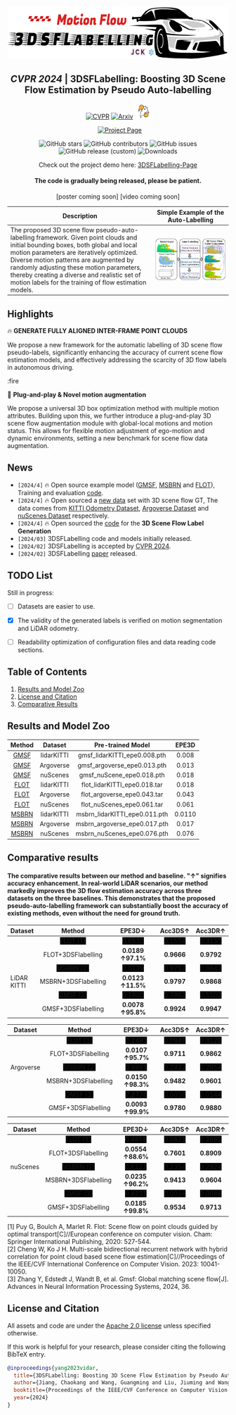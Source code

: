 <div align="center">    
<img src="images/logo.jpg" width="600" height="120" alt="Celebration"/>   

## *CVPR 2024* | 3DSFLabelling: Boosting 3D Scene Flow Estimation by Pseudo Auto-labelling 
[![CVPR](http://img.shields.io/badge/CVPR-2024-4b44ce.svg)](https://arxiv.org/pdf/2402.18146.pdf)
[![Arxiv](http://img.shields.io/badge/Arxiv-2402.10668-B31B1B.svg)](https://arxiv.org/abs/2402.18146)
<img src="images/celebration.gif" width="35" height="35" alt="Celebration"/>

<a href='[https://jiangchaokang.github.io/3DSFLabelling-Page/](https://jiangchaokang.github.io/3DSFLabelling-Page/)' style='padding-left: 0.5rem;'>
<img src='https://img.shields.io/badge/Project-Page-blue?style=flat&logo=Google%20chrome&logoColor=blue' alt='Project Page'> </a>

![GitHub stars](https://img.shields.io/github/stars/jiangchaokang/3DSFLabelling)
![GitHub contributors](https://img.shields.io/github/contributors/jiangchaokang/3DSFLabelling)
![GitHub issues](https://img.shields.io/github/issues-raw/jiangchaokang/3DSFLabelling)
![GitHub release (custom)](https://img.shields.io/badge/release-V0.1-blue)
![Downloads](https://img.shields.io/github/downloads/jiangchaokang/3DSFLabelling/total)


Check out the project demo here: [3DSFLabelling-Page](https://jiangchaokang.github.io/3DSFLabelling-Page/)

#### The code is gradually being released, please be patient.
[poster coming soon] [video coming soon]

| Description | Simple Example of the Auto-Labelling |
|-------------|-------|
| The proposed 3D scene flow pseudo-auto-labelling framework. Given point clouds and initial bounding boxes, both global and local motion parameters are iteratively optimized. Diverse motion patterns are augmented by randomly adjusting these motion parameters, thereby creating a diverse and realistic set of motion labels for the training of flow estimation models. | ![The proposed 3D scene flow pseudo-auto-labelling framework. Given point clouds and initial bounding boxes, both global and local motion parameters are iteratively optimized. Diverse motion patterns are augmented by randomly adjusting these motion parameters.](images/abstract.jpg) |
</div>



## Highlights <a name="highlights"></a>

:fire: **GENERATE FULLY ALIGNED INTER-FRAME POINT CLOUDS**

We propose a new framework for the automatic labelling of 3D scene flow pseudo-labels, significantly enhancing the accuracy of current scene flow estimation models, and effectively addressing the scarcity of 3D flow labels in autonomous driving.

:fire 

:star2: **Plug-and-play & Novel motion augmentation**

We propose a universal 3D box optimization method with multiple motion attributes. Building upon this, we further introduce a plug-and-play 3D scene flow augmentation module with global-local motions and motion status. This allows for flexible motion adjustment of ego-motion and dynamic environments, setting a new benchmark for scene flow data augmentation.


## News <a name="news"></a>

- `[2024/4]` :fire: Open source example model ([GMSF](https://github.com/ZhangYushan3/GMSF/tree/main), [MSBRN](https://github.com/cwc1260/MSBRN) and [FLOT](https://github.com/valeoai/FLOT/tree/master)), Training and evaluation [code](https://github.com/jiangchaokang/3DSFLabelling/tree/main/Baseline). 
- `[2024/4]` :fire: Open sourced a [new data](https://github.com/jiangchaokang/3DSFLabelling/tree/main/Data) set with 3D scene flow GT, The data comes from [KITTI Odometry Dataset](https://www.cvlibs.net/datasets/kitti/eval_odometry.php), [Argoverse Dataset](https://www.argoverse.org/av2.html#download-link) and [nuScenes Dataset](https://www.argoverse.org/av2.html#download-link) respectively.
- `[2024/4]` :fire: Open sourced the [code](https://github.com/jiangchaokang/3DSFLabelling/tree/main/Gen_SF_label) for the **3D Scene Flow Label Generation**
- `[2024/03]` 3DSFLabelling code and models initially released.
- `[2024/02]` 3DSFLabelling is accepted by [CVPR 2024](https://cvpr.thecvf.com/virtual/2024/papers.html?filter=titles&search=3DSFLabelling:+Boosting+3D+Scene+Flow+Estimation+by+Pseudo+Auto-labelling).
- `[2024/02]` 3DSFLabelling [paper](https://arxiv.org/abs/2402.18146) released.

## TODO List <a name="TODO List"></a>

Still in progress:
- [ ] Datasets are easier to use.
- [x] The validity of the generated labels is verified on motion segmentation and LiDAR odometry.
- [ ] Readability optimization of configuration files and data reading code sections.


## Table of Contents

1. [Results and Model Zoo](#models)
2. [License and Citation](#license-and-citation)
3. [Comparative Results](#Comparative)

## Results and Model Zoo <a name="models"></a>

| Method | Dataset | Pre-trained Model | EPE3D |
|:------:|:--------:|:------------------:|:-----:|
| [GMSF](https://proceedings.neurips.cc/paper_files/paper/2023/hash/cb1c4782f159b55380b4584671c4fd88-Abstract-Conference.html)   | lidarKITTI | gmsf_lidarKITTI_epe0.008.pth | 0.008 |
| [GMSF](https://proceedings.neurips.cc/paper_files/paper/2023/hash/cb1c4782f159b55380b4584671c4fd88-Abstract-Conference.html)   | Argoverse   | gmsf_argoverse_epe0.013.pth | 0.013 |
| [GMSF](https://proceedings.neurips.cc/paper_files/paper/2023/hash/cb1c4782f159b55380b4584671c4fd88-Abstract-Conference.html)   | nuScenes    | gmsf_nuScene_epe0.018.pth | 0.018 |
| [FLOT](https://www.ecva.net/papers/eccv_2020/papers_ECCV/papers/123730528.pdf)   | lidarKITTI | flot_lidarKITTI_epe0.018.tar | 0.018 |
| [FLOT](https://www.ecva.net/papers/eccv_2020/papers_ECCV/papers/123730528.pdf)   | Argoverse   | flot_argoverse_epe0.043.tar | 0.043 |
| [FLOT](https://www.ecva.net/papers/eccv_2020/papers_ECCV/papers/123730528.pdf)   | nuScenes    | flot_nuScenes_epe0.061.tar | 0.061 |
| [MSBRN](https://openaccess.thecvf.com/content/ICCV2023/papers/Cheng_Multi-Scale_Bidirectional_Recurrent_Network_with_Hybrid_Correlation_for_Point_Cloud_ICCV_2023_paper.pdf)  | lidarKITTI | msbrn_lidarKITTI_epe0.011.pth | 0.0110 |
| [MSBRN](https://openaccess.thecvf.com/content/ICCV2023/papers/Cheng_Multi-Scale_Bidirectional_Recurrent_Network_with_Hybrid_Correlation_for_Point_Cloud_ICCV_2023_paper.pdf)   | Argoverse   | msbrn_argoverse_epe0.017.pth | 0.017 |
| [MSBRN](https://openaccess.thecvf.com/content/ICCV2023/papers/Cheng_Multi-Scale_Bidirectional_Recurrent_Network_with_Hybrid_Correlation_for_Point_Cloud_ICCV_2023_paper.pdf)   | nuScenes    | msbrn_nuScenes_epe0.076.pth | 0.076 |


## Comparative results <a name="Comparative"></a>
#### The comparative results between our method and baseline.  "↑" signifies accuracy enhancement. In real-world LiDAR scenarios, our method markedly improves the 3D flow estimation accuracy across three datasets on the three baselines. This demonstrates that the proposed pseudo-auto-labelling framework can substantially boost the accuracy of existing methods, even without the need for ground truth.

| Dataset | Method | EPE3D↓ | Acc3DS↑ | Acc3DR↑ |
|:---:|:---:|:---:|:---:|:---:|
|  | <span style="background-color:#000000">FLOT [1]</span> | <span style="background-color:#000000">0.6532</span> | <span style="background-color:#000000">0.1554</span> | <span style="background-color:#000000">0.3130</span> |
|  | FLOT+3DSFlabelling | **0.0189** **↑97.1%** | **0.9666** | **0.9792** |
|  | <span style="background-color:#000000">MSBRN [2]</span> | <span style="background-color:#000000">0.0139</span> | <span style="background-color:#000000">0.9752</span> | <span style="background-color:#000000">0.9847</span> |
| <div style="text-align:left">LiDAR<br>KITTI</div> | MSBRN+3DSFlabelling | **0.0123** **↑11.5%** | **0.9797** | **0.9868** |
|  | <span style="background-color:#000000">GMSF [3]</span> | <span style="background-color:#000000">0.1900</span> | <span style="background-color:#000000">0.2962</span> | <span style="background-color:#000000">0.5502</span> |
|  | GMSF+3DSFlabelling | **0.0078** **↑95.8%** | **0.9924** | **0.9947** |


| Dataset | Method | EPE3D↓ | Acc3DS↑ | Acc3DR↑ |
|:---:|:---:|:---:|:---:|:---:|
|  | <span style="background-color:#000000">FLOT [1]</span> | <span style="background-color:#000000">0.2491</span> | <span style="background-color:#000000">0.0946</span> | <span style="background-color:#000000">0.3126</span> |
|  | FLOT+3DSFlabelling | **0.0107** **↑95.7%** | **0.9711** | **0.9862** |
| Argoverse | <span style="background-color:#000000">MSBRN [2]</span> | <span style="background-color:#000000">0.8691</span> | <span style="background-color:#000000">0.2432</span> | <span style="background-color:#000000">0.2854</span> |
|  | MSBRN+3DSFlabelling | **0.0150** **↑98.3%** | **0.9482** | **0.9601** |
|  | <span style="background-color:#000000">GMSF [3]</span> | <span style="background-color:#000000">7.2776</span> | <span style="background-color:#000000">0.0036</span> | <span style="background-color:#000000">0.0144</span> |
|  | GMSF+3DSFlabelling | **0.0093** **↑99.9%** | **0.9780** | **0.9880** |

| Dataset | Method | EPE3D↓ | Acc3DS↑ | Acc3DR↑ |
|:---:|:---:|:---:|:---:|:---:|
|  | <span style="background-color:#000000">FLOT [1]</span> | <span style="background-color:#000000">0.4858</span> | <span style="background-color:#000000">0.0821</span> | <span style="background-color:#000000">0.2669</span> |
|  | FLOT+3DSFlabelling | **0.0554** **↑88.6%** | **0.7601** | **0.8909** |
| nuScenes | <span style="background-color:#000000">MSBRN [2]</span> | <span style="background-color:#000000">0.6137</span> | <span style="background-color:#000000">0.2354</span> | <span style="background-color:#000000">0.2924</span> |
|  | MSBRN+3DSFlabelling | **0.0235** **↑96.2%** | **0.9413** | **0.9604** |
|  | <span style="background-color:#000000">GMSF [3]</span> | <span style="background-color:#000000">9.4231</span> | <span style="background-color:#000000">0.0034</span> | <span style="background-color:#000000">0.0086</span> |
|  | GMSF+3DSFlabelling | **0.0185** **↑99.8%** | **0.9534** | **0.9713** |

<a id="1">[1]</a> Puy G, Boulch A, Marlet R. Flot: Scene flow on point clouds guided by optimal transport[C]//European conference on computer vision. Cham: Springer International Publishing, 2020: 527-544.    
<a id="2">[2]</a> Cheng W, Ko J H. Multi-scale bidirectional recurrent network with hybrid correlation for point cloud based scene flow estimation[C]//Proceedings of the IEEE/CVF International Conference on Computer Vision. 2023: 10041-10050.    
<a id="3">[3]</a> Zhang Y, Edstedt J, Wandt B, et al. Gmsf: Global matching scene flow[J]. Advances in Neural Information Processing Systems, 2024, 36.


## License and Citation <a name="license-and-citation"></a>

All assets and code are under the [Apache 2.0 license](./LICENSE) unless specified otherwise.

If this work is helpful for your research, please consider citing the following BibTeX entry.

``` bibtex
@inproceedings{yang2023vidar,
  title={3DSFLabelling: Boosting 3D Scene Flow Estimation by Pseudo Auto-labelling},
  author={Jiang, Chaokang and Wang, Guangming and Liu, Jiuming and Wang, Hesheng and Ma, Zhuang and Liu, Zhenqiang and Liang, Zhujin and Shan, Yi and Du, Dalong},
  booktitle={Proceedings of the IEEE/CVF Conference on Computer Vision and Pattern Recognition},
  year={2024}
}
```
